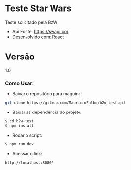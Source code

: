 # Teste Star Wars
Teste solicitado pela B2W

- Api Fonte: https://swapi.co/
- Desenvolvido com: React 

# Versão
1.0

### Como Usar:

- Baixar o repositório para maquina:

```sh
git clone https://github.com/MauricioFalbo/b2w-test.git
```

- Baixar as dependência do projeto:

```sh
$ cd b2w-test
$ npm install 
```

- Rodar o script:
```sh
$ npm run dev
```

- Acessar o link:
```sh
http://localhost:8080/
```
